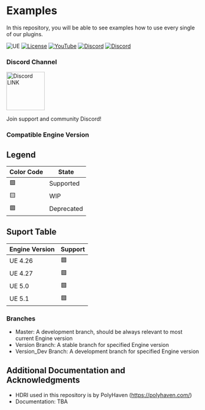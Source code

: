 # Examples
In this repository, you will be able to see examples how to use every single of our plugins.

![UE](https://img.shields.io/badge/supported-5.1%2B-green)
[![License](https://img.shields.io/github/license/Mountea-Framework/ActorInteractionPlugin)](https://github.com/Mountea-Framework/Examples/blob/master/LICENSE.txt)
[![YouTube](https://img.shields.io/badge/YouTube-Subscribe-red?style=flat&logo=youtube)](https://www.youtube.com/@mounteaframework)
[![Discord](https://badgen.net/discord/online-members/2vXWEEN?label=Discord&logo=discord&logoColor=ffffff&color=7389D8)](https://discord.com/invite/2vXWEEN)
[![Discord](https://badgen.net/discord/members/2vXWEEN?label=Discord&logo=discord&logoColor=ffffff&color=7389D8)](https://discord.com/invite/2vXWEEN)

### Discord Channel
<a href="https://discord.gg/2vXWEEN"><img src="https://anbhelp.zendesk.com/hc/article_attachments/360021176052/discord.gif" alt="Discord LINK" width="100"></a>

Join support and community Discord!

### Compatible Engine Version

## Legend
Color Code | State
-------------- | ----
🟩 | Supported
🟨 | WIP
🟪 | Deprecated

## Suport Table
Engine Version | Support
-------------- | ----
UE 4.26 | 🟩
UE 4.27 | 🟩
UE 5.0 | 🟩
UE 5.1 | 🟩

### Branches

* Master: A development branch, should be always relevant to most current Engine version
* Version Branch: A stable branch for specified Engine version
* Version_Dev Branch: A development branch for specified Engine version

## Additional Documentation and Acknowledgments

* HDRI used in this repository is by PolyHaven (https://polyhaven.com/)
* Documentation: TBA
